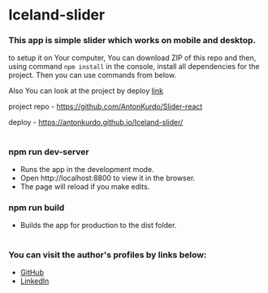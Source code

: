 # Iceland-slider
### This app is simple slider which works on mobile and desktop.


to setup it on Your computer, You can download ZIP of this repo and then, using command ``npm install`` in the console, install all dependencies for the project. Then you can use commands from below. 

Also You can look at the project by deploy [link](https://antonkurdo.github.io/Iceland-slider/)



project repo - https://github.com/AntonKurdo/Slider-react

deploy - https://antonkurdo.github.io/Iceland-slider/

#

### **npm run dev-server**

* Runs the app in the development mode.
* Open http://localhost:8800 to view it in the browser.
* The page will reload if you make edits.


### **npm run build**

* Builds the app for production to the dist folder.


#

### You can visit the author's profiles by links below:

* [GitHub](https://github.com/AntonKurdo)
* [LinkedIn](https://www.linkedin.com/in/anton-kurdo-4b22a311a/)

